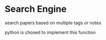 # Search Engine

search papers based on multiple tags or notes

python is chosed to implement this function

